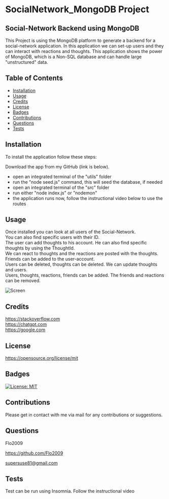 
# SocialNetwork_MongoDB Project

## Social-Network Backend using MongoDB

This Project is using the MongoDB platform to generate a backend
for a social-network application. In this application we can set-up users
and they can interact with reactions and thoughts. This application shows the power of
MongoDB, which is a Non-SQL database and can handle large "unstructured" data.


## Table of Contents

- [Installation](#installation)
- [Usage](#usage)
- [Credits](#credits)
- [License](#license)
- [Badges](#badges)
- [Contributions](#contributions)
- [Questions](#questions)
- [Tests](#tests)

## Installation

To install the application follow these steps:<br>

Download the app from my GitHub (link is below).<br>

- open an integrated terminal of the "utils" folder<br>
- run the "node seed.js" command, this will seed the database, if needed<br>
- open an integrated terminal of the "src" folder<br>
- run either "node index.js" or "nodemon"<br>
- the application runs now, follow the instructional video below to use the routes



## Usage

Once installed you can look at all users of the Social-Network.<br>
You can also find specific users with their ID.<br>
The user can add thoughts to his account. He can also find specific thoughts by using the ThoughtId.<br>
We can react to thoughts and the reactions are posted with the thoughts.<br>
Friends can be added to the user-account.<br>
Users can be deleted, thoughts can be deleted. We can update thoughts and users.<br>
Users, thoughts, reactions, friends can be added. The friends and reactions can be removed.<br>



![Screen](./images/Newimage.png)

## Credits

https://stackoverflow.com<br>
https://chatgpt.com<br>
https://google.com<br>


## License

https://opensource.org/license/mit

## Badges

[![License: MIT](https://img.shields.io/badge/License-MIT-yellow.svg)](https://opensource.org/licenses/MIT)

## Contributions

Please get in contact with me via mail for any contributions or suggestions.


## Questions

Flo2009

https://github.com/Flo2009

supersuse81@gmail.com

## Tests


Test can be run using Insomnia. Follow the instructional video


